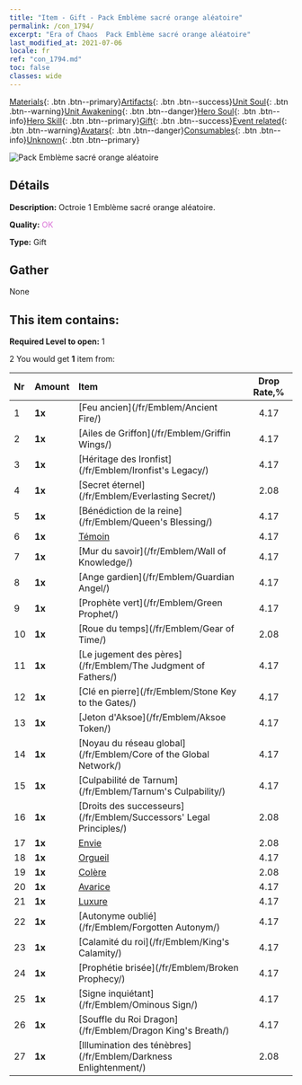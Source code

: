 ```yaml
---
title: "Item - Gift - Pack Emblème sacré orange aléatoire"
permalink: /con_1794/
excerpt: "Era of Chaos  Pack Emblème sacré orange aléatoire"
last_modified_at: 2021-07-06
locale: fr
ref: "con_1794.md"
toc: false
classes: wide
---
```

 [Materials](/ItemsFR/){: .btn .btn--primary}[Artifacts](/ItemsFR/Artifacts/){: .btn .btn--success}[Unit Soul](/ItemsFR/UnitSoul/){: .btn .btn--warning}[Unit Awakening](/ItemsFR/UnitAwakening/){: .btn .btn--danger}[Hero Soul](/ItemsFR/HeroSoul/){: .btn .btn--info}[Hero Skill](/ItemsFR/HeroSkill/){: .btn .btn--primary}[Gift](/ItemsFR/Gift/){: .btn .btn--success}[Event related](/ItemsFR/Events/){: .btn .btn--warning}[Avatars](/ItemsFR/Avatars/){: .btn .btn--danger}[Consumables](/ItemsFR/Consumables/){: .btn .btn--info}[Unknown](/ItemsFR/Unknown/){: .btn .btn--primary}

 ![Pack Emblème sacré orange aléatoire](/images/t/i_907416.png)

## Détails
 **Description:** Octroie 1 Emblème sacré orange aléatoire.

 **Quality:** <span style="color: #DA70D6">OK</span>

 **Type:** Gift

## Gather

  None

## This item contains:

 **Required Level to open:** 1

 2 You would get **1** item  from:

  | Nr | Amount |     Item    | Drop Rate,% |
  |:---|:-------|:------------|:---------:|
  | 1 |  **1x** | [Feu ancien](/fr/Emblem/Ancient Fire/) | 4.17 | 
  | 2 |  **1x** | [Ailes de Griffon](/fr/Emblem/Griffin Wings/) | 4.17 | 
  | 3 |  **1x** | [Héritage des Ironfist](/fr/Emblem/Ironfist's Legacy/) | 4.17 | 
  | 4 |  **1x** | [Secret éternel](/fr/Emblem/Everlasting Secret/) | 2.08 | 
  | 5 |  **1x** | [Bénédiction de la reine](/fr/Emblem/Queen's Blessing/) | 4.17 | 
  | 6 |  **1x** | [Témoin](/fr/Emblem/Witness/) | 4.17 | 
  | 7 |  **1x** | [Mur du savoir](/fr/Emblem/Wall of Knowledge/) | 4.17 | 
  | 8 |  **1x** | [Ange gardien](/fr/Emblem/Guardian Angel/) | 4.17 | 
  | 9 |  **1x** | [Prophète vert](/fr/Emblem/Green Prophet/) | 4.17 | 
  | 10 |  **1x** | [Roue du temps](/fr/Emblem/Gear of Time/) | 2.08 | 
  | 11 |  **1x** | [Le jugement des pères](/fr/Emblem/The Judgment of Fathers/) | 4.17 | 
  | 12 |  **1x** | [Clé en pierre](/fr/Emblem/Stone Key to the Gates/) | 4.17 | 
  | 13 |  **1x** | [Jeton d'Aksoe](/fr/Emblem/Aksoe Token/) | 4.17 | 
  | 14 |  **1x** | [Noyau du réseau global](/fr/Emblem/Core of the Global Network/) | 4.17 | 
  | 15 |  **1x** | [Culpabilité de Tarnum](/fr/Emblem/Tarnum's Culpability/) | 4.17 | 
  | 16 |  **1x** | [Droits des successeurs](/fr/Emblem/Successors' Legal Principles/) | 2.08 | 
  | 17 |  **1x** | [Envie](/fr/Emblem/Jealousy/) | 2.08 | 
  | 18 |  **1x** | [Orgueil](/fr/Emblem/Arrogance/) | 4.17 | 
  | 19 |  **1x** | [Colère](/fr/Emblem/Anger/) | 2.08 | 
  | 20 |  **1x** | [Avarice](/fr/Emblem/Greed/) | 4.17 | 
  | 21 |  **1x** | [Luxure](/fr/Emblem/Lust/) | 4.17 | 
  | 22 |  **1x** | [Autonyme oublié](/fr/Emblem/Forgotten Autonym/) | 4.17 | 
  | 23 |  **1x** | [Calamité du roi](/fr/Emblem/King's Calamity/) | 4.17 | 
  | 24 |  **1x** | [Prophétie brisée](/fr/Emblem/Broken Prophecy/) | 4.17 | 
  | 25 |  **1x** | [Signe inquiétant](/fr/Emblem/Ominous Sign/) | 4.17 | 
  | 26 |  **1x** | [Souffle du Roi Dragon](/fr/Emblem/Dragon King's Breath/) | 4.17 | 
  | 27 |  **1x** | [Illumination des ténèbres](/fr/Emblem/Darkness Enlightenment/) | 2.08 | 
